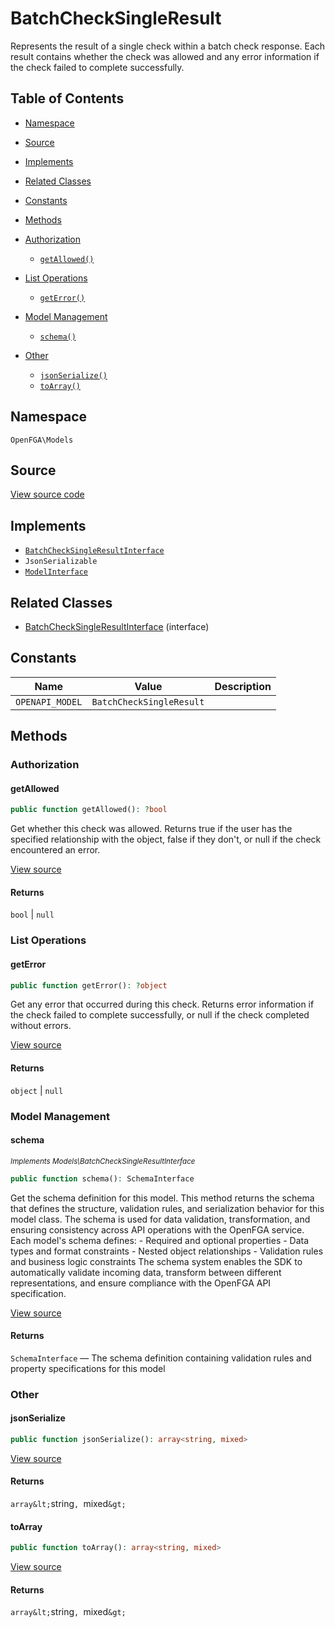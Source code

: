 # BatchCheckSingleResult

Represents the result of a single check within a batch check response. Each result contains whether the check was allowed and any error information if the check failed to complete successfully.

## Table of Contents

* [Namespace](#namespace)
* [Source](#source)
* [Implements](#implements)
* [Related Classes](#related-classes)
* [Constants](#constants)
* [Methods](#methods)

* [Authorization](#authorization)
    * [`getAllowed()`](#getallowed)
* [List Operations](#list-operations)
    * [`getError()`](#geterror)
* [Model Management](#model-management)
    * [`schema()`](#schema)
* [Other](#other)
    * [`jsonSerialize()`](#jsonserialize)
    * [`toArray()`](#toarray)

## Namespace

`OpenFGA\Models`

## Source

[View source code](https://github.com/evansims/openfga-php/blob/main/src/Models/BatchCheckSingleResult.php)

## Implements

* [`BatchCheckSingleResultInterface`](BatchCheckSingleResultInterface.md)
* `JsonSerializable`
* [`ModelInterface`](ModelInterface.md)

## Related Classes

* [BatchCheckSingleResultInterface](Models/BatchCheckSingleResultInterface.md) (interface)

## Constants

| Name            | Value                    | Description |
| --------------- | ------------------------ | ----------- |
| `OPENAPI_MODEL` | `BatchCheckSingleResult` |             |

## Methods

### Authorization

#### getAllowed

```php
public function getAllowed(): ?bool

```

Get whether this check was allowed. Returns true if the user has the specified relationship with the object, false if they don&#039;t, or null if the check encountered an error.

[View source](https://github.com/evansims/openfga-php/blob/main/src/Models/BatchCheckSingleResult.php#L91)

#### Returns

`bool` &#124; `null`

### List Operations

#### getError

```php
public function getError(): ?object

```

Get any error that occurred during this check. Returns error information if the check failed to complete successfully, or null if the check completed without errors.

[View source](https://github.com/evansims/openfga-php/blob/main/src/Models/BatchCheckSingleResult.php#L100)

#### Returns

`object` &#124; `null`

### Model Management

#### schema

*<small>Implements Models\BatchCheckSingleResultInterface</small>*

```php
public function schema(): SchemaInterface

```

Get the schema definition for this model. This method returns the schema that defines the structure, validation rules, and serialization behavior for this model class. The schema is used for data validation, transformation, and ensuring consistency across API operations with the OpenFGA service. Each model&#039;s schema defines: - Required and optional properties - Data types and format constraints - Nested object relationships - Validation rules and business logic constraints The schema system enables the SDK to automatically validate incoming data, transform between different representations, and ensure compliance with the OpenFGA API specification.

[View source](https://github.com/evansims/openfga-php/blob/main/src/Models/ModelInterface.php#L52)

#### Returns

`SchemaInterface` — The schema definition containing validation rules and property specifications for this model

### Other

#### jsonSerialize

```php
public function jsonSerialize(): array<string, mixed>

```

[View source](https://github.com/evansims/openfga-php/blob/main/src/Models/BatchCheckSingleResult.php#L111)

#### Returns

`array&lt;`string`, `mixed`&gt;`

#### toArray

```php
public function toArray(): array<string, mixed>

```

[View source](https://github.com/evansims/openfga-php/blob/main/src/Models/BatchCheckSingleResult.php#L124)

#### Returns

`array&lt;`string`, `mixed`&gt;`
